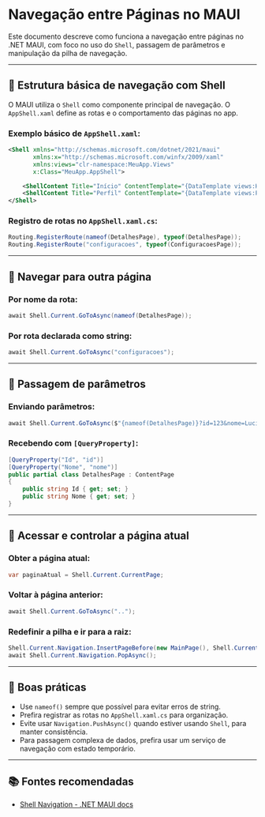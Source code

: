 # Navegação entre Páginas no MAUI

Este documento descreve como funciona a navegação entre páginas no .NET MAUI, com foco no uso do `Shell`, passagem de parâmetros e manipulação da pilha de navegação.

---

## 📌 Estrutura básica de navegação com Shell

O MAUI utiliza o `Shell` como componente principal de navegação. O `AppShell.xaml` define as rotas e o comportamento das páginas no app.

### Exemplo básico de `AppShell.xaml`:

```xml
<Shell xmlns="http://schemas.microsoft.com/dotnet/2021/maui"
       xmlns:x="http://schemas.microsoft.com/winfx/2009/xaml"
       xmlns:views="clr-namespace:MeuApp.Views"
       x:Class="MeuApp.AppShell">

    <ShellContent Title="Início" ContentTemplate="{DataTemplate views:HomePage}" />
    <ShellContent Title="Perfil" ContentTemplate="{DataTemplate views:PerfilPage}" />
</Shell>
```

### Registro de rotas no `AppShell.xaml.cs`:

```csharp
Routing.RegisterRoute(nameof(DetalhesPage), typeof(DetalhesPage));
Routing.RegisterRoute("configuracoes", typeof(ConfiguracoesPage));
```

---

## 🔀 Navegar para outra página

### Por nome da rota:

```csharp
await Shell.Current.GoToAsync(nameof(DetalhesPage));
```

### Por rota declarada como string:

```csharp
await Shell.Current.GoToAsync("configuracoes");
```

---

## 🧳 Passagem de parâmetros

### Enviando parâmetros:

```csharp
await Shell.Current.GoToAsync($"{nameof(DetalhesPage)}?id=123&nome=Lucio");
```

### Recebendo com `[QueryProperty]`:

```csharp
[QueryProperty("Id", "id")]
[QueryProperty("Nome", "nome")]
public partial class DetalhesPage : ContentPage
{
    public string Id { get; set; }
    public string Nome { get; set; }
}
```

---

## 📍 Acessar e controlar a página atual

### Obter a página atual:

```csharp
var paginaAtual = Shell.Current.CurrentPage;
```

### Voltar à página anterior:

```csharp
await Shell.Current.GoToAsync("..");
```

### Redefinir a pilha e ir para a raiz:

```csharp
Shell.Current.Navigation.InsertPageBefore(new MainPage(), Shell.Current.CurrentPage);
await Shell.Current.Navigation.PopAsync();
```

---

## 🧠 Boas práticas

- Use `nameof()` sempre que possível para evitar erros de string.
- Prefira registrar as rotas no `AppShell.xaml.cs` para organização.
- Evite usar `Navigation.PushAsync()` quando estiver usando `Shell`, para manter consistência.
- Para passagem complexa de dados, prefira usar um serviço de navegação com estado temporário.

---

## 📚 Fontes recomendadas

- [Shell Navigation - .NET MAUI docs](https://learn.microsoft.com/dotnet/maui/fundamentals/shell/navigation)
